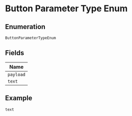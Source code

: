
# Button Parameter Type Enum

## Enumeration

`ButtonParameterTypeEnum`

## Fields

| Name |
|  --- |
| `payload` |
| `text` |

## Example

```
text
```

